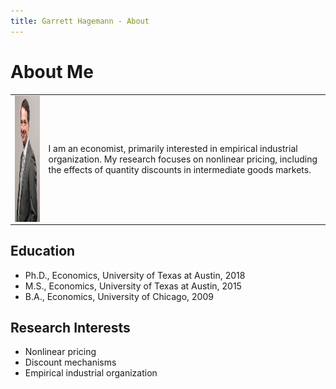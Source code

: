 ```yaml
---
title: Garrett Hagemann - About
---
```


# About Me

<table class="img_tab">
<tr>
<td><img align="left" height="202" width="132" src="images/Hagemann_professional_photo_cropped_small.jpg"></td>
<td>I am an economist, primarily interested in empirical industrial organization. My research focuses on nonlinear pricing, including the effects of quantity discounts in intermediate goods markets.</td>
</tr>
</table>

## Education
* Ph.D., Economics, University of Texas at Austin, 2018
* M.S., Economics, University of Texas at Austin, 2015
* B.A., Economics, University of Chicago, 2009

## Research Interests
* Nonlinear pricing
* Discount mechanisms
* Empirical industrial organization
